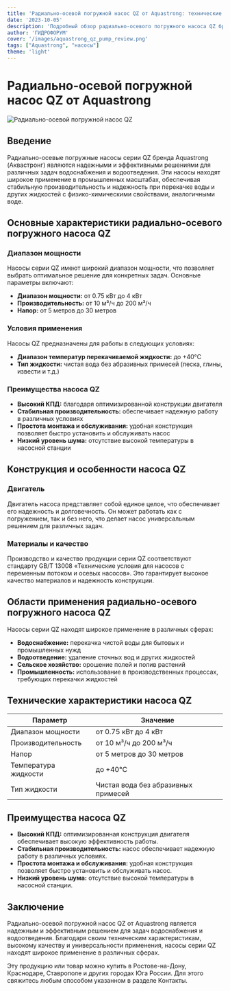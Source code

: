 ```yaml
---
title: 'Радиально-осевой погружной насос QZ от Aquastrong: технические характеристики и применение'
date: '2023-10-05'
description: 'Подробный обзор радиально-осевого погружного насоса QZ бренда Aquastrong, его технических характеристик, областей применения и преимуществ.'
author: 'ГИДРОФОРУМ'
cover: '/images/aquastrong_qz_pump_review.png'
tags: ["Aquastrong", "насосы"]
theme: 'light'
---
```


# Радиально-осевой погружной насос QZ от Aquastrong

![Радиально-осевой погружной насос QZ](/images/aquastrong_qz_pump_review.png)

## Введение

Радиально-осевые погружные насосы серии QZ бренда Aquastrong (Аквастронг) являются надежными и эффективными решениями для различных задач водоснабжения и водоотведения. Эти насосы находят широкое применение в промышленных масштабах, обеспечивая стабильную производительность и надежность при перекачке воды и других жидкостей с физико-химическими свойствами, аналогичными воде.

## Основные характеристики радиально-осевого погружного насоса QZ

### Диапазон мощности

Насосы серии QZ имеют широкий диапазон мощности, что позволяет выбрать оптимальное решение для конкретных задач. Основные параметры включают:

- **Диапазон мощности:** от 0.75 кВт до 4 кВт
- **Производительность:** от 10 м³/ч до 200 м³/ч
- **Напор:** от 5 метров до 30 метров

### Условия применения

Насосы QZ предназначены для работы в следующих условиях:

- **Диапазон температур перекачиваемой жидкости:** до +40°C
- **Тип жидкости:** чистая вода без абразивных примесей (песка, глины, извести и т.д.)

### Преимущества насоса QZ

- **Высокий КПД:** благодаря оптимизированной конструкции двигателя
- **Стабильная производительность:** обеспечивает надежную работу в различных условиях
- **Простота монтажа и обслуживания:** удобная конструкция позволяет быстро установить и обслуживать насос
- **Низкий уровень шума:** отсутствие высокой температуры в насосной станции

## Конструкция и особенности насоса QZ

### Двигатель

Двигатель насоса представляет собой единое целое, что обеспечивает его надежность и долговечность. Он может работать как с погружением, так и без него, что делает насос универсальным решением для различных задач.

### Материалы и качество

Производство и качество продукции серии QZ соответствуют стандарту GB/T 13008 «Технические условия для насосов с переменным потоком и осевых насосов». Это гарантирует высокое качество материалов и надежность конструкции.

## Области применения радиально-осевого погружного насоса QZ

Насосы серии QZ находят широкое применение в различных сферах:

- **Водоснабжение:** перекачка чистой воды для бытовых и промышленных нужд
- **Водоотведение:** удаление сточных вод и других жидкостей
- **Сельское хозяйство:** орошение полей и полив растений
- **Промышленность:** использование в производственных процессах, требующих перекачки жидкостей

## Технические характеристики насоса QZ

| Параметр             | Значение                                                                 |
|----------------------|---------------------------------------------------------------------------|
| Диапазон мощности    | от 0.75 кВт до 4 кВт                                            |
| Производительность   | от 10 м³/ч до 200 м³/ч                                           |
| Напор                | от 5 метров до 30 метров                                         |
| Температура жидкости | до +40°C                                                             |
| Тип жидкости         | Чистая вода без абразивных примесей                                  |

## Преимущества насоса QZ

- **Высокий КПД:** оптимизированная конструкция двигателя обеспечивает высокую эффективность работы.
- **Стабильная производительность:** насос обеспечивает надежную работу в различных условиях.
- **Простота монтажа и обслуживания:** удобная конструкция позволяет быстро установить и обслуживать насос.
- **Низкий уровень шума:** отсутствие высокой температуры в насосной станции.

## Заключение

Радиально-осевой погружной насос QZ от Aquastrong является надежным и эффективным решением для задач водоснабжения и водоотведения. Благодаря своим техническим характеристикам, высокому качеству и универсальности применения, насосы серии QZ находят широкое применение в различных сферах.

Эту продукцию или товар можно купить в Ростове-на-Дону, Краснодаре, Ставрополе и других городах Юга России. Для этого свяжитесь любым способом указанном в разделе Контакты.
```